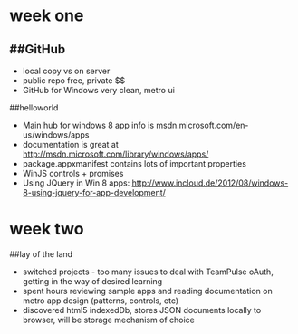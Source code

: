 week one
===============

##GitHub
------
* local copy vs on server
* public repo free, private $$
* GitHub for Windows very clean, metro ui

##helloworld
* Main hub for windows 8 app info is msdn.microsoft.com/en-us/windows/apps
* documentation is great at http://msdn.microsoft.com/library/windows/apps/
* package.appxmanifest contains lots of important properties
* WinJS controls + promises
* Using JQuery in Win 8 apps: http://www.incloud.de/2012/08/windows-8-using-jquery-for-app-development/

week two
===============

##lay of the land
* switched projects - too many issues to deal with TeamPulse oAuth, getting in the way of desired learning
* spent hours reviewing sample apps and reading documentation on metro app design (patterns, controls, etc)
* discovered html5 indexedDb, stores JSON documents locally to browser, will be storage mechanism of choice